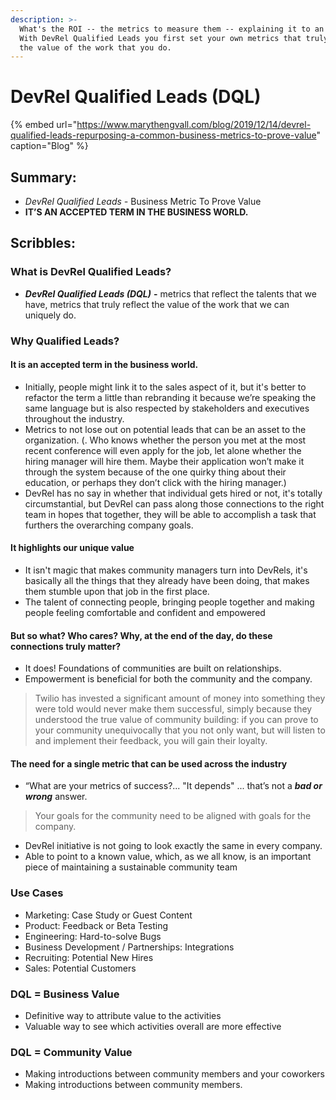 ```yaml
---
description: >-
  What's the ROI -- the metrics to measure them -- explaining it to an employee.
  With DevRel Qualified Leads you first set your own metrics that truly reflect
  the value of the work that you do.
---
```


# DevRel Qualified Leads \(DQL\)





{% embed url="https://www.marythengvall.com/blog/2019/12/14/devrel-qualified-leads-repurposing-a-common-business-metrics-to-prove-value" caption="Blog" %}

## Summary:

* _DevRel Qualified Leads -_ Business Metric To Prove Value
* **IT’S AN ACCEPTED TERM IN THE BUSINESS WORLD.**

## Scribbles: 

### What is DevRel Qualified Leads? 

* _**DevRel Qualified Leads \(DQL\)**_ **-** metrics that reflect the talents that we have, metrics that truly reflect the value of the work that we can uniquely do.

### Why Qualified Leads? 

#### It is an accepted term in the business world.

* Initially, people might link it to the sales aspect of it, but it's better to refactor the term a little than rebranding it because we’re speaking the same language but is also respected by stakeholders and executives throughout the industry.
* Metrics to not lose out on potential leads that can be an asset to the organization. \(. Who knows whether the person you met at the most recent conference will even apply for the job, let alone whether the hiring manager will hire them. Maybe their application won’t make it through the system because of the one quirky thing about their education, or perhaps they don’t click with the hiring manager.\)
* DevRel has no say in whether that individual gets hired or not, it's totally circumstantial, but DevRel can pass along those connections to the right team in hopes that together, they will be able to accomplish a task that furthers the overarching company goals. 

#### It highlights our unique value

* It isn't magic that makes community managers turn into DevRels, it's basically all the things that they already have been doing, that makes them stumble upon that job in the first place.
* The talent of connecting people, bringing people together and making people feeling comfortable and confident and empowered

#### But so what? Who cares? Why, at the end of the day, do these connections truly matter?

* It does! Foundations of communities are built on relationships.
* Empowerment is beneficial for both the community and the company.

> Twilio has invested a significant amount of money into something they were told would never make them successful, simply because they understood the true value of community building: if you can prove to your community unequivocally that you not only want, but will listen to and implement their feedback, you will gain their loyalty.

#### 

#### The need for a single metric that can be used across the industry

* “What are your metrics of success?... "It depends" ... that’s not a _**bad or wrong**_ answer.

> Your goals for the community need to be aligned with goals for the company.

* DevRel initiative is not going to look exactly the same in every company.
* Able to point to a known value, which, as we all know, is an important piece of maintaining a sustainable community team 

### Use Cases

* Marketing: Case Study or Guest Content
* Product: Feedback or Beta Testing
* Engineering: Hard-to-solve Bugs
* Business Development / Partnerships: Integrations
* Recruiting: Potential New Hires
* Sales: Potential Customers

### DQL = Business Value

* Definitive way to attribute value to the activities
* Valuable way to see which activities overall are more effective

### DQL = Community Value

* Making introductions between community members and your coworkers
* Making introductions between community members.

